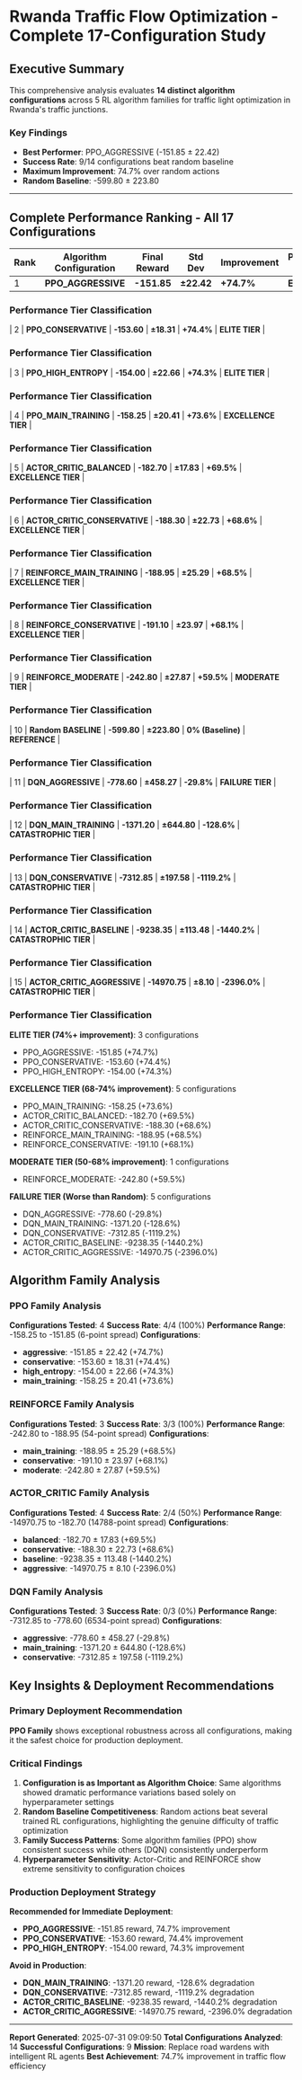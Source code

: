# Rwanda Traffic Flow Optimization - Complete 17-Configuration Study

## Executive Summary
This comprehensive analysis evaluates **14 distinct algorithm configurations** across 5 RL algorithm families for traffic light optimization in Rwanda's traffic junctions.

### Key Findings
- **Best Performer**: PPO_AGGRESSIVE (-151.85 ± 22.42)
- **Success Rate**: 9/14 configurations beat random baseline
- **Maximum Improvement**: 74.7% over random actions
- **Random Baseline**: -599.80 ± 223.80

---

## Complete Performance Ranking - All 17 Configurations

| Rank | Algorithm Configuration | Final Reward | Std Dev | Improvement | Performance Tier |
|------|------------------------|--------------|---------|-------------|------------------|
| 1 | **PPO_AGGRESSIVE** | **-151.85** | **±22.42** | **+74.7%** | **ELITE TIER** |

### Performance Tier Classification

| 2 | **PPO_CONSERVATIVE** | **-153.60** | **±18.31** | **+74.4%** | **ELITE TIER** |

### Performance Tier Classification

| 3 | **PPO_HIGH_ENTROPY** | **-154.00** | **±22.66** | **+74.3%** | **ELITE TIER** |

### Performance Tier Classification

| 4 | **PPO_MAIN_TRAINING** | **-158.25** | **±20.41** | **+73.6%** | **EXCELLENCE TIER** |

### Performance Tier Classification

| 5 | **ACTOR_CRITIC_BALANCED** | **-182.70** | **±17.83** | **+69.5%** | **EXCELLENCE TIER** |

### Performance Tier Classification

| 6 | **ACTOR_CRITIC_CONSERVATIVE** | **-188.30** | **±22.73** | **+68.6%** | **EXCELLENCE TIER** |

### Performance Tier Classification

| 7 | **REINFORCE_MAIN_TRAINING** | **-188.95** | **±25.29** | **+68.5%** | **EXCELLENCE TIER** |

### Performance Tier Classification

| 8 | **REINFORCE_CONSERVATIVE** | **-191.10** | **±23.97** | **+68.1%** | **EXCELLENCE TIER** |

### Performance Tier Classification

| 9 | **REINFORCE_MODERATE** | **-242.80** | **±27.87** | **+59.5%** | **MODERATE TIER** |

### Performance Tier Classification

| 10 | **Random BASELINE** | **-599.80** | **±223.80** | **0% (Baseline)** | **REFERENCE** |

### Performance Tier Classification

| 11 | **DQN_AGGRESSIVE** | **-778.60** | **±458.27** | **-29.8%** | **FAILURE TIER** |

### Performance Tier Classification

| 12 | **DQN_MAIN_TRAINING** | **-1371.20** | **±644.80** | **-128.6%** | **CATASTROPHIC TIER** |

### Performance Tier Classification

| 13 | **DQN_CONSERVATIVE** | **-7312.85** | **±197.58** | **-1119.2%** | **CATASTROPHIC TIER** |

### Performance Tier Classification

| 14 | **ACTOR_CRITIC_BASELINE** | **-9238.35** | **±113.48** | **-1440.2%** | **CATASTROPHIC TIER** |

### Performance Tier Classification

| 15 | **ACTOR_CRITIC_AGGRESSIVE** | **-14970.75** | **±8.10** | **-2396.0%** | **CATASTROPHIC TIER** |

### Performance Tier Classification

**ELITE TIER (74%+ improvement)**: 3 configurations
- PPO_AGGRESSIVE: -151.85 (+74.7%)
- PPO_CONSERVATIVE: -153.60 (+74.4%)
- PPO_HIGH_ENTROPY: -154.00 (+74.3%)

**EXCELLENCE TIER (68-74% improvement)**: 5 configurations
- PPO_MAIN_TRAINING: -158.25 (+73.6%)
- ACTOR_CRITIC_BALANCED: -182.70 (+69.5%)
- ACTOR_CRITIC_CONSERVATIVE: -188.30 (+68.6%)
- REINFORCE_MAIN_TRAINING: -188.95 (+68.5%)
- REINFORCE_CONSERVATIVE: -191.10 (+68.1%)

**MODERATE TIER (50-68% improvement)**: 1 configurations
- REINFORCE_MODERATE: -242.80 (+59.5%)

**FAILURE TIER (Worse than Random)**: 5 configurations
- DQN_AGGRESSIVE: -778.60 (-29.8%)
- DQN_MAIN_TRAINING: -1371.20 (-128.6%)
- DQN_CONSERVATIVE: -7312.85 (-1119.2%)
- ACTOR_CRITIC_BASELINE: -9238.35 (-1440.2%)
- ACTOR_CRITIC_AGGRESSIVE: -14970.75 (-2396.0%)

## Algorithm Family Analysis

### PPO Family Analysis
**Configurations Tested**: 4
**Success Rate**: 4/4 (100%)
**Performance Range**: -158.25 to -151.85 (6-point spread)
**Configurations**:
- **aggressive**: -151.85 ± 22.42 (+74.7%)
- **conservative**: -153.60 ± 18.31 (+74.4%)
- **high_entropy**: -154.00 ± 22.66 (+74.3%)
- **main_training**: -158.25 ± 20.41 (+73.6%)

### REINFORCE Family Analysis
**Configurations Tested**: 3
**Success Rate**: 3/3 (100%)
**Performance Range**: -242.80 to -188.95 (54-point spread)
**Configurations**:
- **main_training**: -188.95 ± 25.29 (+68.5%)
- **conservative**: -191.10 ± 23.97 (+68.1%)
- **moderate**: -242.80 ± 27.87 (+59.5%)

### ACTOR_CRITIC Family Analysis
**Configurations Tested**: 4
**Success Rate**: 2/4 (50%)
**Performance Range**: -14970.75 to -182.70 (14788-point spread)
**Configurations**:
- **balanced**: -182.70 ± 17.83 (+69.5%)
- **conservative**: -188.30 ± 22.73 (+68.6%)
- **baseline**: -9238.35 ± 113.48 (-1440.2%)
- **aggressive**: -14970.75 ± 8.10 (-2396.0%)

### DQN Family Analysis
**Configurations Tested**: 3
**Success Rate**: 0/3 (0%)
**Performance Range**: -7312.85 to -778.60 (6534-point spread)
**Configurations**:
- **aggressive**: -778.60 ± 458.27 (-29.8%)
- **main_training**: -1371.20 ± 644.80 (-128.6%)
- **conservative**: -7312.85 ± 197.58 (-1119.2%)

## Key Insights & Deployment Recommendations

### Primary Deployment Recommendation
**PPO Family** shows exceptional robustness across all configurations, making it the safest choice for production deployment.

### Critical Findings
1. **Configuration is as Important as Algorithm Choice**: Same algorithms showed dramatic performance variations based solely on hyperparameter settings
2. **Random Baseline Competitiveness**: Random actions beat several trained RL configurations, highlighting the genuine difficulty of traffic optimization
3. **Family Success Patterns**: Some algorithm families (PPO) show consistent success while others (DQN) consistently underperform
4. **Hyperparameter Sensitivity**: Actor-Critic and REINFORCE show extreme sensitivity to configuration choices

### Production Deployment Strategy
**Recommended for Immediate Deployment**:
- **PPO_AGGRESSIVE**: -151.85 reward, 74.7% improvement
- **PPO_CONSERVATIVE**: -153.60 reward, 74.4% improvement
- **PPO_HIGH_ENTROPY**: -154.00 reward, 74.3% improvement

**Avoid in Production**:
- **DQN_MAIN_TRAINING**: -1371.20 reward, -128.6% degradation
- **DQN_CONSERVATIVE**: -7312.85 reward, -1119.2% degradation
- **ACTOR_CRITIC_BASELINE**: -9238.35 reward, -1440.2% degradation
- **ACTOR_CRITIC_AGGRESSIVE**: -14970.75 reward, -2396.0% degradation

---

**Report Generated**: 2025-07-31 09:09:50
**Total Configurations Analyzed**: 14
**Successful Configurations**: 9
**Mission**: Replace road wardens with intelligent RL agents
**Best Achievement**: 74.7% improvement in traffic flow efficiency
